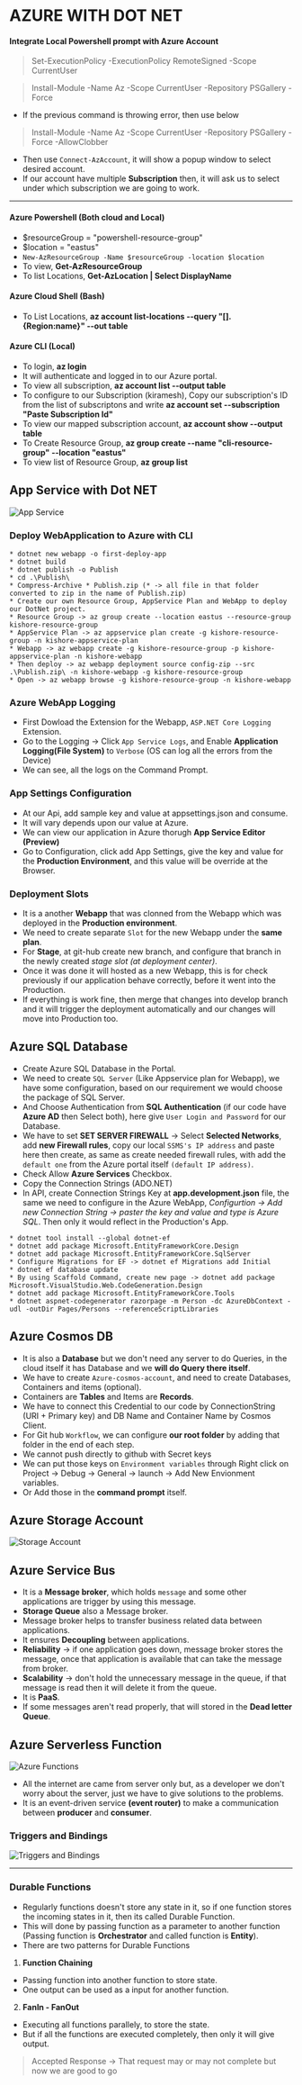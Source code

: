 # AZURE WITH DOT NET

#### Integrate Local Powershell prompt with Azure Account
> Set-ExecutionPolicy -ExecutionPolicy RemoteSigned -Scope CurrentUser

> Install-Module -Name Az -Scope CurrentUser -Repository PSGallery -Force 
* If the previous command is throwing error, then use below
> Install-Module -Name Az -Scope CurrentUser -Repository PSGallery -Force -AllowClobber
* Then use `Connect-AzAccount`, it will show a popup window to select desired account.
* If our account have multiple **Subscription** then, it will ask us to select under which subscription we are going to work.
-------
#### Azure Powershell (Both cloud and Local)
* $resourceGroup = "powershell-resource-group"
* $location = "eastus"
* `New-AzResourceGroup -Name $resourceGroup -location $location`
* To view, **Get-AzResourceGroup**
* To list Locations, **Get-AzLocation | Select DisplayName**

#### Azure Cloud Shell (Bash)
* To List Locations, **az account list-locations --query "[].{Region:name}" --out table**

#### Azure CLI (Local)
* To login, **az login**
* It will authenticate and logged in to our Azure portal.
* To view all subscription, **az account list --output table**
* To configure to our Subscription (kiramesh), Copy our subscription's ID from the list of subscriptons and write **az account set --subscription "Paste Subscription Id"**
* To view our mapped subscription account, **az account show --output table**
* To Create Resource Group, **az group create --name "cli-resource-group" --location "eastus"**
* To view list of Resource Group, **az group list**

## App Service with Dot NET

![App Service](https://github.com/rkishore1207/Azure-Dot-NET/assets/146698138/bd9137c5-78d9-468d-9ba9-0c11ebb72194)

### Deploy WebApplication to Azure with CLI
```
* dotnet new webapp -o first-deploy-app
* dotnet build
* dotnet publish -o Publish
* cd .\Publish\
* Compress-Archive * Publish.zip (* -> all file in that folder converted to zip in the name of Publish.zip)
* Create our own Resource Group, AppService Plan and WebApp to deploy our DotNet project.
* Resource Group -> az group create --location eastus --resource-group kishore-resource-group
* AppService Plan -> az appservice plan create -g kishore-resource-group -n kishore-appservice-plan
* Webapp -> az webapp create -g kishore-resource-group -p kishore-appservice-plan -n kishore-webapp
* Then deploy -> az webapp deployment source config-zip --src .\Publish.zip\ -n kishore-webapp -g kishore-resource-group
* Open -> az webapp browse -g kishore-resource-group -n kishore-webapp
```

### Azure WebApp Logging
* First Dowload the Extension for the Webapp, `ASP.NET Core Logging` Extension.
* Go to the Logging -> Click `App Service Logs`, and Enable **Application Logging(File System)** to `Verbose` (OS can log all the errors from the Device)
* We can see, all the logs on the Command Prompt.

### App Settings Configuration
* At our Api, add sample key and value at appsettings.json and consume.
* It will vary depends upon our value at Azure.
* We can view our application in Azure  thorugh **App Service Editor (Preview)**
* Go to Configuration, click add App Settings, give the key and value for the **Production Environment**, and this value will be override at the Browser.

### Deployment Slots
* It is a another **Webapp** that was clonned from the Webapp which was deployed in the **Production environment**.
* We need to create separate `Slot` for the new Webapp under the **same plan**.
* For **Stage**, at git-hub create new branch, and configure that branch in the newly created *stage slot (at deployment center)*.
* Once it was done it will hosted as a new Webapp, this is for check previously if our application behave correctly, before it went into the Production.
* If everything is work fine, then merge that changes into develop branch and it will trigger the deployment automatically and our changes will move into Production too.

## Azure SQL Database
* Create Azure SQL Database in the Portal.
* We need to create `SQL Server` (Like Appservice plan for Webapp), we have some configuration, based on our requirement we would choose the package of SQL Server.
* And Choose Authentication from **SQL Authentication** (if our code have **Azure AD** then Select both), here give `User Login and Password` for our Database.
* We have to set **SET SERVER FIREWALL** -> Select **Selected Networks**, add **new Firewall rules**, copy our local `SSMS's IP address` and paste here then create, as same as create needed firewall rules, with add the `default one` from the Azure portal itself `(default IP address)`.
* Check Allow **Azure Services** Checkbox.
* Copy the Connection Strings (ADO.NET)
* In API, create Connection Strings Key at **app.development.json** file, the same we need to configure in the Azure WebApp, *Configurtion -> Add new Connection String -> paster the key and value and type is Azure SQL*. Then only it would reflect in the Production's App.
```
* dotnet tool install --global dotnet-ef
* dotnet add package Microsoft.EntityFrameworkCore.Design
* dotnet add package Microsoft.EntityFrameworkCore.SqlServer
* Configure Migrations for EF -> dotnet ef Migrations add Initial
* dotnet ef database update
* By using Scaffold Command, create new page -> dotnet add package Microsoft.VisualStudio.Web.CodeGeneration.Design
* dotnet add package Microsoft.EntityFrameworkCore.Tools
* dotnet aspnet-codegenerator razorpage -m Person -dc AzureDbContext -udl -outDir Pages/Persons --referenceScriptLibraries
```

## Azure Cosmos DB
* It is also a **Database** but we don't need any server to do Queries, in the cloud itself it has Database and we **will do Query there itself**.
* We have to create `Azure-cosmos-account`, and need to create Databases, Containers and items (optional).
* Containers are **Tables** and Items are **Records**.
* We have to connect this Credential to our code by ConnectionString (URI + Primary key) and DB Name and Container Name by Cosmos Client.
* For Git hub `Workflow`, we can configure **our root folder** by adding that folder in the end of each step.
* We cannot push directly to github with Secret keys
* We can put those keys on `Environment variables` through Right click on Project -> Debug -> General -> launch -> Add New Envionment variables.
* Or Add those in the **command prompt** itself.

## Azure Storage Account

![Storage Account](https://github.com/user-attachments/assets/e4bcc1a3-d660-4931-baff-b32446671f79)

## Azure Service Bus
* It is a **Message broker**, which holds `message` and some other applications are trigger by using this message.
* **Storage Queue** also a Message broker.
* Message broker helps to transfer business related data between applications.
* It ensures **Decoupling** between applications.
* **Reliability** -> if one application goes down, message broker stores the message, once that application is available that can take the message from broker.
* **Scalability** -> don't hold the unnecessary message in the queue, if that message is read then it will delete it from the queue.
* It is **PaaS**.
* If some messages aren't read properly, that will stored in the **Dead letter Queue**.

## Azure Serverless Function

![Azure Functions](https://github.com/user-attachments/assets/4ed9f2dc-f341-4eef-8c6e-4e5674ea1e48)

* All the internet are came from server only but, as a developer we don't worry about the server, just we have to give solutions to the problems.
* It is an event-driven service **(event router)** to make a communication between **producer** and **consumer**.

### Triggers and Bindings

![Triggers and Bindings](https://github.com/user-attachments/assets/9aa377c3-b51e-40e5-a4f9-ddd8b34f675a)

--------------
### Durable Functions
* Regularly functions doesn't store any state in it, so if one function stores the incoming states in it, then its called Durable Function.
* This will done by passing function as a parameter to another function (Passing function is **Orchestrator** and called function is **Entity**).
* There are two patterns for Durable Functions
1. **Function Chaining**
- Passing function into another function to store state.
- One output can be used as a input for another function.
2. **FanIn - FanOut**
- Executing all functions parallely, to store the state.
- But if all the functions are executed completely, then only it will give output.

> Accepted Response -> That request may or may not complete but now we are good to go